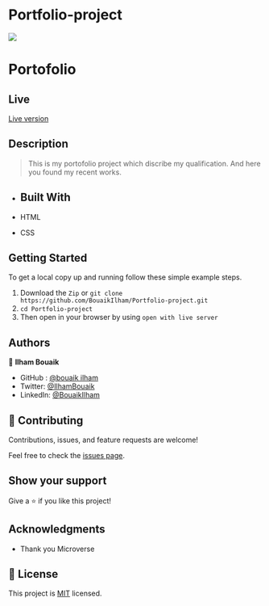 # Portfolio-project

![](https://img.shields.io/badge/Microverse-blueviolet)

# Portofolio

## Live 
[Live version](https://bouaikilham.github.io/Portfolio-project/)

## Description

> This is my  portofolio  project which discribe my qualification. And here you found my recent works.  

- ## Built With

- HTML
- CSS

## Getting Started

To get a local copy up and running follow these simple example steps.
1. Download the `Zip` or `git clone https://github.com/BouaikIlham/Portfolio-project.git`
2. `cd Portfolio-project`
3. Then open in your browser by using `open with live server`

## Authors

👤 **Ilham Bouaik**


-  GitHub : [@bouaik ilham](https://github.com/BouaikIlham)
- Twitter: [@IlhamBouaik](https://twitter.com/IlhamBouaik)
- LinkedIn: [@BouaikIlham](https://www.linkedin.com/in/bouaik-ilham-478478230/)


## 🤝 Contributing

Contributions, issues, and feature requests are welcome!

Feel free to check the [issues page](../../issues/).

## Show your support

Give a ⭐️ if you like this project!

## Acknowledgments

- Thank you Microverse

## 📝 License


This project is [MIT](https://opensource.org/licenses/MIT) licensed.
